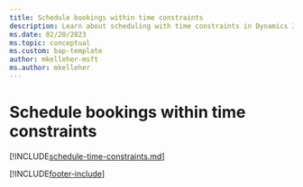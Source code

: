 ```yaml
---
title: Schedule bookings within time constraints
description: Learn about scheduling with time constraints in Dynamics 365 Field Service.
ms.date: 02/20/2023
ms.topic: conceptual
ms.custom: bap-template
author: mkelleher-msft
ms.author: mkelleher
---
```


# Schedule bookings within time constraints

[!INCLUDE[schedule-time-constraints.md](../shared/urs/schedule-time-constraints.md)]

[!INCLUDE[footer-include](../includes/footer-banner.md)]

